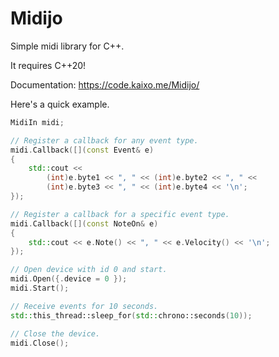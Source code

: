 # Midijo
Simple midi library for C++.

It requires C++20!

Documentation: https://code.kaixo.me/Midijo/

Here's a quick example.
```cpp
MidiIn midi;

// Register a callback for any event type.
midi.Callback([](const Event& e)
{
    std::cout << 
        (int)e.byte1 << ", " << (int)e.byte2 << ", " << 
        (int)e.byte3 << ", " << (int)e.byte4 << '\n';
});

// Register a callback for a specific event type.
midi.Callback([](const NoteOn& e) 
{
    std::cout << e.Note() << ", " << e.Velocity() << '\n';
});

// Open device with id 0 and start.
midi.Open({.device = 0 });
midi.Start();

// Receive events for 10 seconds.
std::this_thread::sleep_for(std::chrono::seconds(10));

// Close the device.
midi.Close();
```

